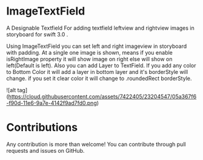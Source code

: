 # ImageTextField

A Designable Textfield For adding textfield leftview and rightview images in storyboard for swift 3.0 .

Using ImageTextField you can set left and right imageview in storyboard with padding. At a single one image is shown, means if you enable isRightImage property it will show image on right else will show on left(Default is left). Also you can add Layer to TextField. If you add any color to Bottom Color it will add a layer in bottom layer and it's borderStyle will change. if you set it clear color it will change to  .roundedRect borderStyle.


![alt tag] (https://cloud.githubusercontent.com/assets/7422405/23204547/05a367f6-f90d-11e6-9a7e-4142f9ad7fd0.png)

# Contributions

Any contribution is more than welcome! You can contribute through pull requests and issues on GitHub.

